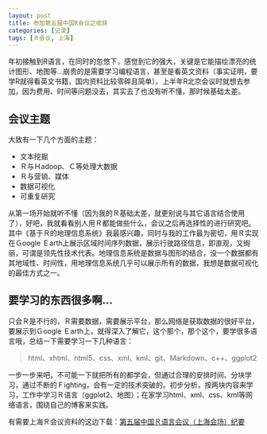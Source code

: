 ```yaml
---
layout: post
title: 参加第五届中国R会议之收获
categories: [记录]
tags: [Ｒ会议, 上海]
---
```


年初接触到R语言，在同时的忽悠下，感觉到它的强大，关键是它能描绘漂亮的统计图形、地图等...崩贵的是需要学习编程语言，甚至是看英文资料（事实证明，要学R就得看英文书籍，国内资料比较零碎且简单）。上半年R北京会议时就想去参加，因为费用、时间等问题没去，其实去了也没有听不懂，那时候基础太差。
 
## 会议主题
大致有一下几个方面的主题：
 
- 文本挖掘
- Ｒ与Ｈadoop、Ｃ等处理大数据
- Ｒ与营销、媒体
- 数据可视化
- 可重复研究
 
从第一场开始就听不懂（因为我的Ｒ基础太差，就更别说与其它语言结合使用了），好吧，我就看看别人用Ｒ都能做些什么，会议之后再选择性的进行研究吧。其中《基于Ｒ的地理信息系统》我最感兴趣，同时与我的工作最为密切，用Ｒ实现在Ｇoogle Ｅarth上展示区域时间序列数据，展示行驶路径信息，即直观，又绚丽，可谓是领先性技术代表。地理信息系统是数据与图形的结合，没一个数据都有其地域性、时间性，用地理信息系统几乎可以展示所有的数据，我想是数据可视化的最佳方式之一。
 
## 要学习的东西很多啊...
只会Ｒ是不行的，Ｒ需要数据，需要展示平台，那么网络是获取数据的很好平台，要展示到Ｇoogle Ｅarth上，就得深入了解它，这个那个，那个这个，要学很多语言哦，总结一下需要学习一下几种语言：
 
> html、xhtml、html5、css、xml、kml、git、Markdown、c++、ggplot2
 
一步一步来吧，不可能一下就把所有的都学会，但通过合理的安排时间、分块学习，通过不断的Ｆighting，会有一定的技术突破的。初步分析，按两块内容来学习，工作中学习Ｒ语言（ggplot2、地图）；在家学习html、xml、css、kml等网络语言，围绕自己的博客来实践。
 
有需要上海Ｒ会议资料的这边下载：[第五届中国Ｒ语言会议（上海会场）纪要][]

[第五届中国Ｒ语言会议（上海会场）纪要]: http://cos.name/2012/11/5th-china-r-shanghai-summary/

